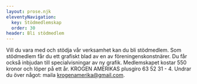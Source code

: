 ```yaml
---
layout: prose.njk
eleventyNavigation:
  key: Stödmedlemskap
  order: 30
header: Bli stödmedlem
---
```


Vill du vara med och stödja vår verksamhet kan du bli stödmedlem. Som stödmedlem får du ett grafiskt blad av en av föreningenskonstnärer. Du får också inbjudan till specialvisningar av ny grafik. Medlemskapet kostar 550 kronor och löper på ett år. KROGEN AMERIKAS plusgiro 63 52 31 - 4. Undrar du över något: maila krogenamerika@gmail.com.
